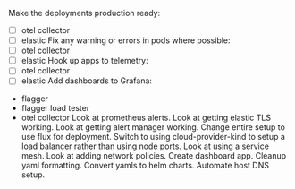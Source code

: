 Make the deployments production ready:
  - [ ] otel collector
  - [ ] elastic
Fix any warning or errors in pods where possible:
  - [ ] otel collector
  - [ ] elastic
Hook up apps to telemetry:
  - [ ] otel collector
  - [ ] elastic
Add dashboards to Grafana:
  - flagger
  - flagger load tester
  - otel collector
Look at prometheus alerts.
Look at getting elastic TLS working.
Look at getting alert manager working.
Change entire setup to use flux for deployment.
Switch to using cloud-provider-kind to setup a load balancer rather than using node ports.
Look at using a service mesh.
Look at adding network policies.
Create dashboard app.
Cleanup yaml formatting.
Convert yamls to helm charts.
Automate host DNS setup.
